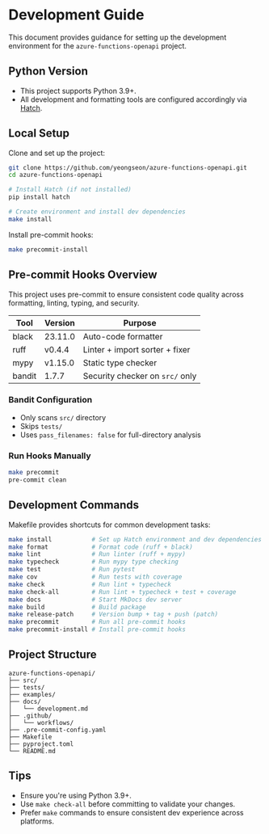 # Development Guide

This document provides guidance for setting up the development environment for the `azure-functions-openapi` project.

## Python Version

- This project supports Python 3.9+.
- All development and formatting tools are configured accordingly via [Hatch](https://hatch.pypa.io/).

## Local Setup

Clone and set up the project:

```bash
git clone https://github.com/yeongseon/azure-functions-openapi.git
cd azure-functions-openapi

# Install Hatch (if not installed)
pip install hatch

# Create environment and install dev dependencies
make install
```

Install pre-commit hooks:

```bash
make precommit-install
```

## Pre-commit Hooks Overview

This project uses pre-commit to ensure consistent code quality across formatting, linting, typing, and security.

| Tool   | Version   | Purpose                          |
|--------|-----------|----------------------------------|
| black  | 23.11.0   | Auto-code formatter              |
| ruff   | v0.4.4    | Linter + import sorter + fixer  |
| mypy   | v1.15.0   | Static type checker              |
| bandit | 1.7.7     | Security checker on `src/` only  |

### Bandit Configuration

- Only scans `src/` directory
- Skips `tests/`
- Uses `pass_filenames: false` for full-directory analysis

### Run Hooks Manually

```bash
make precommit
pre-commit clean
```

## Development Commands

Makefile provides shortcuts for common development tasks:

```bash
make install           # Set up Hatch environment and dev dependencies
make format            # Format code (ruff + black)
make lint              # Run linter (ruff + mypy)
make typecheck         # Run mypy type checking
make test              # Run pytest
make cov               # Run tests with coverage
make check             # Run lint + typecheck
make check-all         # Run lint + typecheck + test + coverage
make docs              # Start MkDocs dev server
make build             # Build package
make release-patch     # Version bump + tag + push (patch)
make precommit         # Run all pre-commit hooks
make precommit-install # Install pre-commit hooks
```

## Project Structure

```
azure-functions-openapi/
├── src/
├── tests/
├── examples/
├── docs/
│   └── development.md
├── .github/
│   └── workflows/
├── .pre-commit-config.yaml
├── Makefile
├── pyproject.toml
└── README.md
```

## Tips

- Ensure you're using Python 3.9+.
- Use `make check-all` before committing to validate your changes.
- Prefer `make` commands to ensure consistent dev experience across platforms.
